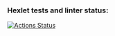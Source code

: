 ### Hexlet tests and linter status:
[![Actions Status](https://github.com/Olya-S174/qa-engineer-project-85/workflows/hexlet-check/badge.svg)](https://github.com/Olya-S174/qa-engineer-project-85/actions)